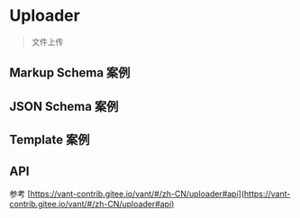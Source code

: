 # Uploader

> 文件上传

## Markup Schema 案例

<dumi-previewer demoPath="guide/uploader/markup-schema" />

## JSON Schema 案例

<dumi-previewer demoPath="guide/uploader/json-schema" />

## Template 案例

<dumi-previewer demoPath="guide/uploader/template" />

## API

参考 [https://vant-contrib.gitee.io/vant/#/zh-CN/uploader#api](https://vant-contrib.gitee.io/vant/#/zh-CN/uploader#api)
